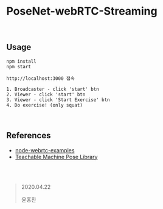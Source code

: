PoseNet-webRTC-Streaming
====================

<br>

Usage
-----

```
npm install
npm start
```

```
http://localhost:3000 접속

1. Broadcaster - click 'start' btn
2. Viewer - click 'start' btn
3. Viewer - click 'Start Exercise' btn
4. Do exercise! (only squat)
```

<br>

References
------------

- [node-webrtc-examples](https://github.com/node-webrtc/node-webrtc-examples)
- [Teachable Machine Pose Library](https://github.com/googlecreativelab/teachablemachine-community/tree/master/libraries)

<br>

<br>

> 2020.04.22
>
> 윤홍찬
